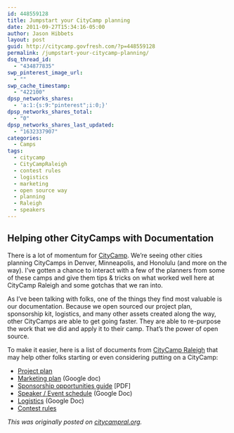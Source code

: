 ```yaml
---
id: 448559128
title: Jumpstart your CityCamp planning
date: 2011-09-27T15:34:16-05:00
author: Jason Hibbets
layout: post
guid: http://citycamp.govfresh.com/?p=448559128
permalink: /jumpstart-your-citycamp-planning/
dsq_thread_id:
  - "434877835"
swp_pinterest_image_url:
  - ""
swp_cache_timestamp:
  - "422100"
dpsp_networks_shares:
  - 'a:1:{s:9:"pinterest";i:0;}'
dpsp_networks_shares_total:
  - "0"
dpsp_networks_shares_last_updated:
  - "1632337907"
categories:
  - Camps
tags:
  - citycamp
  - CityCampRaleigh
  - contest rules
  - logistics
  - marketing
  - open source way
  - planning
  - Raleigh
  - speakers
---
```

## Helping other CityCamps with Documentation

There is a lot of momentum for <a title="CityCamp" href="../" target="_blank">CityCamp</a>. We’re seeing other cities planning CityCamps in Denver, Minneapolis, and Honolulu (and more on the way). I’ve gotten a chance to interact with a few of the planners from some of these camps and give them tips & tricks on what worked well here at CityCamp Raleigh and some gotchas that we ran into.

As I’ve been talking with folks, one of the things they find most valuable is our documentation. Because we open sourced our project plan, sponsorship kit, logistics, and many other assets created along the way, other CityCamps are able to get going faster. They are able to re-purpose the work that we did and apply it to their camp. That’s the power of open source.

To make it easier, here is a list of documents from <a title="CityCamp Raleigh" href="http://citycampral.org/" target="_blank">CityCamp Raleigh</a> that may help other folks starting or even considering putting on a CityCamp:<!--more-->

  * <a title="Project plan" href="http://citycampral.org/get-involved/project-plan/" target="_blank">Project plan</a>
  * <a title="Marketing plan" href="https://docs.google.com/document/d/1rZp6kQYcmQi8OH_4Jw0-hl8EtgD3naYfKJ_-VPUm2Z8/edit?hl=en_US&authkey=CKWVuawF" target="_blank">Marketing plan</a> (Google doc)
  * <a title="Sponsorship opportunities guide" href="http://citycampral.org/wp-content/uploads/2011/05/CityCampRaleigh2011Sponsorship-Opportunities1.pdf" target="_blank">Sponsorship opportunities guide</a> [PDF]
  * <a title="Speaker / Event schedule" href="https://docs.google.com/document/d/158CGt35fYIwgPxIGRyERiO-3sEHN0caK1htX3VQ63qg/edit?hl=en_US&authkey=CNvNn_MD" target="_blank">Speaker / Event schedule</a> (Google Doc)
  * <a title="Logistics" href="https://spreadsheets.google.com/ccc?key=0ApKqGhOcy77YdHFGXzVkNm5VS2Y4M1Z4VnN2RXE3LXc&hl=en&authkey=CLjKz7YK#gid=0" target="_blank">Logistics</a> (Google Doc)
  * <a title="Contest rules" href="http://citycampral.org/get-involved/citycamp-raleigh-contest-official-rules-2011/" target="_blank">Contest rules</a>

_This was originally posted on <a title="Helping other CityCamps with Documentation" href="http://citycampral.org/2011/09/helping-other-citycamps-with-documentation/" target="_blank">citycampral.org</a>._
